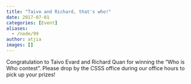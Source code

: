 ```yaml
---
title: "Taivo and Richard, that's who!"
date: 2017-07-01
categories: [Event]
aliases:
  - /node/99
author: atjia
images: []
---
```


Congratulation to Taivo Evard and Richard Quan for winning the “Who is Who contest”. Please drop by the CSSS office during our office hours to pick up your prizes!
